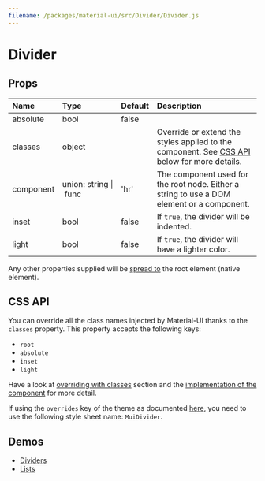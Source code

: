 ```yaml
---
filename: /packages/material-ui/src/Divider/Divider.js
---
```


<!--- This documentation is automatically generated, do not try to edit it. -->

# Divider



## Props

| Name | Type | Default | Description |
|:-----|:-----|:--------|:------------|
| <span class="prop-name">absolute</span> | <span class="prop-type">bool | <span class="prop-default">false</span> |  |
| <span class="prop-name">classes</span> | <span class="prop-type">object |  | Override or extend the styles applied to the component. See [CSS API](#css-api) below for more details. |
| <span class="prop-name">component</span> | <span class="prop-type">union:&nbsp;string&nbsp;&#124;<br>&nbsp;func<br> | <span class="prop-default">'hr'</span> | The component used for the root node. Either a string to use a DOM element or a component. |
| <span class="prop-name">inset</span> | <span class="prop-type">bool | <span class="prop-default">false</span> | If `true`, the divider will be indented. |
| <span class="prop-name">light</span> | <span class="prop-type">bool | <span class="prop-default">false</span> | If `true`, the divider will have a lighter color. |

Any other properties supplied will be [spread to](#inheritance) the root element (native element).

## CSS API

You can override all the class names injected by Material-UI thanks to the `classes` property.
This property accepts the following keys:
- `root`
- `absolute`
- `inset`
- `light`

Have a look at [overriding with classes](/customization/overrides#overriding-with-classes) section
and the [implementation of the component](https://github.com/mui-org/material-ui/tree/master/packages/material-ui/src/Divider/Divider.js)
for more detail.

If using the `overrides` key of the theme as documented
[here](/customization/themes#customizing-all-instances-of-a-component-type),
you need to use the following style sheet name: `MuiDivider`.

## Demos

- [Dividers](/demos/dividers)
- [Lists](/demos/lists)

